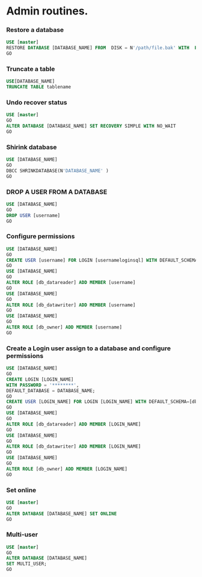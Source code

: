 # Admin routines.

### Restore a database

```SQL
USE [master]
RESTORE DATABASE [DATABASE_NAME] FROM  DISK = N'/path/file.bak' WITH  FILE = 1, NORECOVERY,  NOUNLOAD,  REPLACE,  STATS = 5
GO
```

### Truncate a table

```SQL
USE[DATABASE_NAME]
TRUNCATE TABLE tablename
```

### Undo recover status

```SQL
USE [master]
GO
ALTER DATABASE [DATABASE_NAME] SET RECOVERY SIMPLE WITH NO_WAIT
GO
```
### Shirink database

```SQL
USE [DATABASE_NAME]
GO
DBCC SHRINKDATABASE(N'DATABASE_NAME' )
GO
```

### DROP A USER FROM A DATABASE
```SQL
USE [DATABASE_NAME]
GO
DROP USER [username]
GO
```

### Configure permissions 
```SQL
USE [DATABASE_NAME]
GO
CREATE USER [username] FOR LOGIN [usernameloginsql] WITH DEFAULT_SCHEMA=[dbo]
GO
USE [DATABASE_NAME]
GO
ALTER ROLE [db_datareader] ADD MEMBER [username]
GO
USE [DATABASE_NAME]
GO
ALTER ROLE [db_datawriter] ADD MEMBER [username]
GO
USE [DATABASE_NAME]
GO
ALTER ROLE [db_owner] ADD MEMBER [username]
GO
```

### Create a Login user assign to a database and configure permissions
```SQL
USE [DATABASE_NAME]
GO
CREATE LOGIN [LOGIN_NAME]
WITH PASSWORD = '********',
DEFAULT_DATABASE = DATABASE_NAME;
GO
CREATE USER [LOGIN_NAME] FOR LOGIN [LOGIN_NAME] WITH DEFAULT_SCHEMA=[dbo]
GO
USE [DATABASE_NAME]
GO
ALTER ROLE [db_datareader] ADD MEMBER [LOGIN_NAME]
GO
USE [DATABASE_NAME]
GO
ALTER ROLE [db_datawriter] ADD MEMBER [LOGIN_NAME]
GO
USE [DATABASE_NAME]
GO
ALTER ROLE [db_owner] ADD MEMBER [LOGIN_NAME]
GO
```

### Set online
```SQL
USE [master]
GO 
ALTER DATABASE [DATABASE_NAME] SET ONLINE
GO
```

### Multi-user
```SQL
USE [master]
GO
ALTER DATABASE [DATABASE_NAME]
SET MULTI_USER;
GO
```

